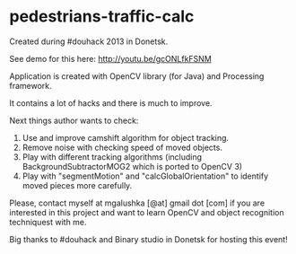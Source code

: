 pedestrians-traffic-calc
========================

Created during #douhack 2013 in Donetsk.

See demo for this here:
http://youtu.be/gcONLfkFSNM

Application is created with OpenCV library (for Java) and Processing framework.

It contains a lot of hacks and there is much to improve.

Next things author wants to check:

1. Use and improve camshift algorithm for object tracking.
2. Remove noise with checking speed of moved objects.
3. Play with different tracking algorithms (including BackgroundSubtractorMOG2 which is ported to OpenCV 3)
4. Play with "segmentMotion" and "calcGlobalOrientation" to identify moved pieces more carefully.

Please, contact myself at mgalushka [@at] gmail dot [com] if you are interested in this project and want to learn OpenCV and object recognition techniquest with me.

Big thanks to #douhack and Binary studio in Donetsk for hosting this event!
